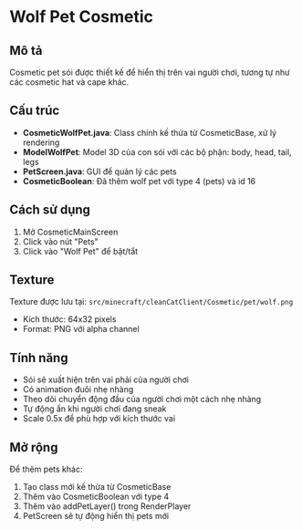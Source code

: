 # Wolf Pet Cosmetic

## Mô tả
Cosmetic pet sói được thiết kế để hiển thị trên vai người chơi, tương tự như các cosmetic hat và cape khác.

## Cấu trúc
- **CosmeticWolfPet.java**: Class chính kế thừa từ CosmeticBase, xử lý rendering
- **ModelWolfPet**: Model 3D của con sói với các bộ phận: body, head, tail, legs
- **PetScreen.java**: GUI để quản lý các pets
- **CosmeticBoolean**: Đã thêm wolf pet với type 4 (pets) và id 16

## Cách sử dụng
1. Mở CosmeticMainScreen
2. Click vào nút "Pets"
3. Click vào "Wolf Pet" để bật/tắt

## Texture
Texture được lưu tại: `src/minecraft/cleanCatClient/Cosmetic/pet/wolf.png`
- Kích thước: 64x32 pixels
- Format: PNG với alpha channel

## Tính năng
- Sói sẽ xuất hiện trên vai phải của người chơi
- Có animation đuôi nhẹ nhàng
- Theo dõi chuyển động đầu của người chơi một cách nhẹ nhàng
- Tự động ẩn khi người chơi đang sneak
- Scale 0.5x để phù hợp với kích thước vai

## Mở rộng
Để thêm pets khác:
1. Tạo class mới kế thừa từ CosmeticBase
2. Thêm vào CosmeticBoolean với type 4
3. Thêm vào addPetLayer() trong RenderPlayer
4. PetScreen sẽ tự động hiển thị pets mới
